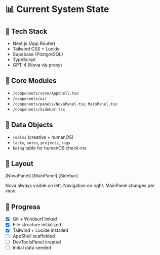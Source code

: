 # 📊 Current System State

## 🔧 Tech Stack

- Next.js (App Router)  
- Tailwind CSS + Lucide  
- Supabase (PostgreSQL)  
- TypeScript  
- GPT-4 (Nova via proxy)  

## 🧠 Core Modules

- `/components/core/AppShell.tsx`  
- `/components/ui/`  
- `/components/panels/NovaPanel.tsx`, `MainPanel.tsx`  
- `/components/Sidebar.tsx`  

## 🧩 Data Objects

- `realms` (creative + humanOS)  
- `tasks`, `notes`, `projects`, `tags`  
- `being` table for humanOS check-ins  

## 🎨 Layout

[NovaPanel] [MainPanel] [Sidebar]

Nova always visible on left. Navigation on right. MainPanel changes per view.

## 🌱 Progress

- [x] Git + Windsurf linked  
- [x] File structure initialized  
- [x] Tailwind + Lucide installed  
- [ ] AppShell scaffolded  
- [ ] DevToolsPanel created  
- [ ] Initial data seeded  
